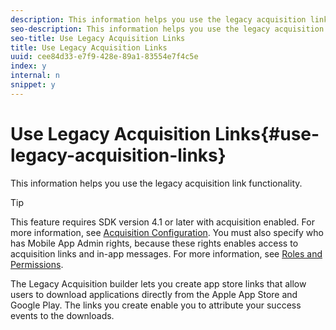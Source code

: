 ```yaml
---
description: This information helps you use the legacy acquisition link functionality.
seo-description: This information helps you use the legacy acquisition link functionality.
seo-title: Use Legacy Acquisition Links
title: Use Legacy Acquisition Links
uuid: cee84d33-e7f9-428e-89a1-83554e7f4c5e
index: y
internal: n
snippet: y
---
```


# Use Legacy Acquisition Links{#use-legacy-acquisition-links}

This information helps you use the legacy acquisition link functionality.

>[!TIP]
>
>This feature requires SDK version 4.1 or later with acquisition enabled. For more information, see [Acquisition Configuration](../../../../acquisition-main/t-enable-acquisition.md#task_5832F50B28DB44F5A9E6DBB7B6D6FD2A). You must also specify who has Mobile App Admin rights, because these rights enables access to acquisition links and in-app messages. For more information, see [Roles and Permissions](../../../../gs/c-mob-roles-and-permissions.md#concept_B1EC13F686F742D1AD7025C38F60A70D).

The Legacy Acquisition builder lets you create app store links that allow users to download applications directly from the Apple App Store and Google Play. The links you create enable you to attribute your success events to the downloads.

